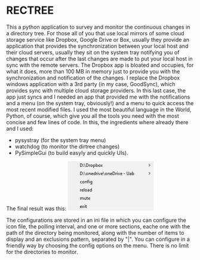 # RECTREE
This a python application to survey and monitor the continuous changes in a directory tree. For those all of you that use local mirrors of some cloud storage service like Dropbox, Google Drive or Box, usually they provide an application that provides the synchronization between your local host and their cloud servers, usually they sit on the system tray notifying you of changes that occur after the last changes are made to put your local host in sync with the remote servers. The Dropbox app is bloated and occupies, for what it does, more than 100 MB in memory just to provide you with the synchronization and notification of the changes. I replace the Dropbox windows application with a 3rd party (in my case, GoodSync), which provides sync with multiple cloud storage providers. In this last case, the app just syncs and I needed an app that provided me with the notifications and a menu (on the system tray, obviously!) and a menu to quick access the most recent modified files.
I used the most beautiful language in the World, Python, of course, which give you all the tools you need with the most concise and few lines of code. In this, the ingredients where already there and I used:

- pysystray (for the system tray menu)
- watchdog (to monitor the dirtree changes)
- PySimpleGui (to build easyly and quickly UIs).

The final result was this:
![Systray Menu](img/rectree-menu.png)

The configurations are stored in an ini file in which you can configure the icon file, the polling interval, and one or more sections, eache one with the path of the directory being monitored, along with the number of items to display and an exclusions pattern, separated by "|". You can configure in a friendly way by choosing the config options on the menu.
There is no limit for the directories to monitor.
